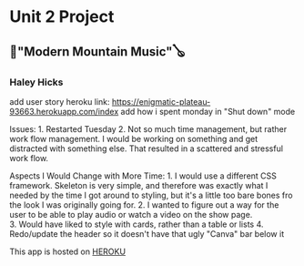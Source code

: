 # Unit 2 Project
## :violin:"Modern Mountain Music":banjo:
### Haley Hicks

add user story
heroku link: https://enigmatic-plateau-93663.herokuapp.com/index
add how i spent monday in "Shut down" mode

Issues:
    1. Restarted Tuesday
    2. Not so much time management, but rather work flow management. I would be working on something and get distracted with something else. That resulted in a scattered and stressful work flow.


Aspects I Would Change with More Time:
    1. I would use a different CSS framework. Skeleton is very simple, and therefore was exactly what I needed by the time I got around to styling, but it's a little too bare bones fro the look I was originally going for.
    2. I wanted to figure out a way for the user to be able to play audio or watch a video on the show page.  
    3. Would have liked to style with cards, rather than a table or lists
    4. Redo/update the header so it doesn't have that ugly "Canva" bar below it


This app is hosted on [HEROKU](https://enigmatic-plateau-93663.herokuapp.com/index)
